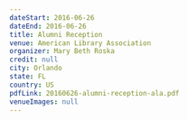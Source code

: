 ```yaml
---
dateStart: 2016-06-26
dateEnd: 2016-06-26
title: Alumni Reception
venue: American Library Association
organizer: Mary Beth Roska
credit: null
city: Orlando
state: FL
country: US
pdfLink: 20160626-alumni-reception-ala.pdf
venueImages: null
---
```

